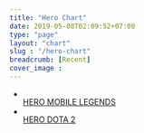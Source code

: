 ```yaml
---
title: "Hero Chart"
date: 2019-05-08T02:09:52+07:00
type: "page"
layout: "chart"
slug : "/hero-chart"
breadcrumb: [Recent]
cover_image : 
---
```

<div class="widget PopularPosts" data-version="1" id="PopularPosts1">
<!--h2>Editor's Pick</h2-->
<div class="widget-content popular-posts">
<ul>

<li><div class=item-thumbnail-only><div class=item-thumbnail><a href="/page/hero-mobile-legends/" target=_blank> <img alt="" border=0 src=https://res.cloudinary.com/drlhixyyd/image/fetch/w_100,h_100,c_fill,g_face,f_auto/https://mobagenie.my.id/img/mlbb-logo.jpg> </a></div><div class=item-title><a href="/page/hero-mobile-legends/">HERO MOBILE LEGENDS</a></div><div style="clear:both"></div></li>

<li><div class=item-thumbnail-only><div class=item-thumbnail><a href="/page/hero-dota-2/" target=_blank> <img alt="" border=0 src=https://res.cloudinary.com/drlhixyyd/image/fetch/w_100,h_100,c_fill,g_face,f_auto/http://mobagenie.my.id/img/dota2-logo.jpg> </a></div><div class=item-title><a href="/page/hero-dota-2/">HERO DOTA 2</a></div><div style="clear:both"></div></li>

</ul>
</div>
</div>


